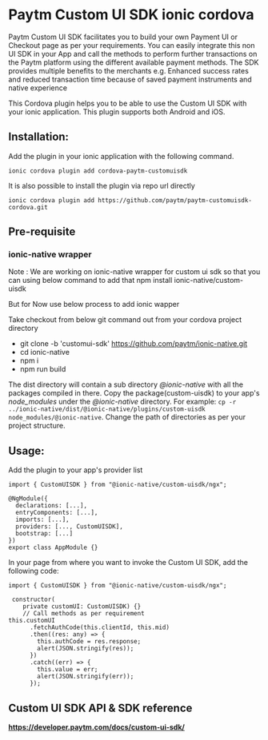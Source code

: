 # Paytm Custom UI SDK ionic cordova

Paytm Custom UI SDK facilitates you to build your own Payment UI or Checkout page as per your requirements. You can easily integrate this non UI SDK in your App and call the methods to perform further transactions on the Paytm platform using the different available payment methods. The SDK provides multiple benefits to the merchants e.g. Enhanced success rates and reduced transaction time because of saved payment instruments and native experience

This Cordova plugin helps you to be able to use the Custom UI SDK with your ionic application. This plugin supports both Android and iOS.

## Installation:

Add the plugin in your ionic application with the following command.

`ionic cordova plugin add cordova-paytm-customuisdk`

It is also possible to install the plugin via repo url directly

`ionic cordova plugin add https://github.com/paytm/paytm-customuisdk-cordova.git`

## Pre-requisite

### ionic-native wrapper

Note : We are working on ionic-native wrapper for custom ui sdk  so that you can using below command to add that 
npm install ionic-native/custom-uisdk

But for Now use below process to add ionic wapper

Take checkout from below git command out from your cordova project directory
 - git clone -b 'customui-sdk' https://github.com/paytm/ionic-native.git
 - cd ionic-native
 - npm i
 - npm run build

The dist directory will contain a sub directory _@ionic-native_ with all the packages compiled in there. Copy the package(custom-uisdk) to your app's _node_modules_ under the _@ionic-native_ directory.
   For example: `cp -r ../ionic-native/dist/@ionic-native/plugins/custom-uisdk node_modules/@ionic-native`. Change the path of directories as per your project structure.

## Usage:

Add the plugin to your app's provider list

```
import { CustomUISDK } from "@ionic-native/custom-uisdk/ngx";

@NgModule({
  declarations: [...],
  entryComponents: [...],
  imports: [...],
  providers: [..., CustomUISDK],
  bootstrap: [...]
})
export class AppModule {}
```

In your page from where you want to invoke the Custom UI SDK, add the following code:

```
import { CustomUISDK } from "@ionic-native/custom-uisdk/ngx";

 constructor(
    private customUI: CustomUISDK) {}
    // Call methods as per requirement
this.customUI
      .fetchAuthCode(this.clientId, this.mid)
      .then((res: any) => {
        this.authCode = res.response;
        alert(JSON.stringify(res));
      })
      .catch((err) => {
        this.value = err;
        alert(JSON.stringify(err));
      });
```

## Custom UI SDK API & SDK reference

**https://developer.paytm.com/docs/custom-ui-sdk/**
